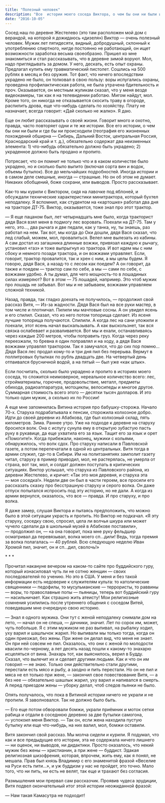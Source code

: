 ```yaml
---
title: "Полезный человек"
description: "Все  истории моего соседа Виктора, о чем бы они ни были и где бы ни происходили (география его жизненных похождений обширна —&nbsp;Сибирь, Дальний Восток, центральная Россия, Краснодарский край и т. д.),  обязательно содержат два неизменных элемента: 1) что-нибудь обязательно должно быть украдено; 2) украденное должно быть продано и  пропито."
date: "2016-10-05"
---
```


Сосед наш по деревне Жестелево (это там расположен мой дом с верандой, на которой я дожидаюсь «дизеля») Виктор —&nbsp;очень полезный человек. Мужик лет пятидесяти, видный, добродушный, склонный к употреблению спиртного, нигде постоянно не работающий, он ищет возможности заработка весьма своеобразно. Пришел ко мне знакомиться и стал рассказывать, что в деревне зимой воруют. Мол, надо приглядывать за домом. У него, дескать, есть опыт охраны. Предлагал купить ему травматический пистолет. Сошлись на 500 рублях в месяц и без оружия. Тот факт, что ничего впоследствии украдено не было, он толковал в свою пользу: воры испугались охраны, проведена профилактическая работа, не была утрачена бдительность и проч. Оказывается, он местным жуликам сказал, что у меня везде видеокамеры, так как я на телевидении работаю. Мигом найдут, мол. Кроме того, он никогда не отказывается скосить траву в огороде, распилить дрова, еще что-нибудь сделать по хозяйству. Плату не назначает, всегда говорит: «Дай сколько не жалко». Я&nbsp;даю.

Еще он любит рассказывать о своей жизни. Говорит много и охотно, правда, часто повторяет одни и те же истории. Все его истории, о чем бы они ни были и где бы ни происходили (география его жизненных похождений обширна —&nbsp;Сибирь, Дальний Восток, центральная Россия, Краснодарский край и т. д.), обязательно содержат два неизменных элемента: 1) что-нибудь обязательно должно быть украдено; 2) украденное должно быть продано и пропито.

Потрясает, что он помнит не только что и в каком количестве было украдено, но и сколько было выпито (включая сорта вин и водок, объемы бутылок). Все до мельчайших подробностей. Иногда истории и в самом деле смешные, иногда —&nbsp;страшные. Но он об этом не думает. Никаких обобщений, боже сохрани, или выводов. Просто рассказывает.

Как-то мы курили с Виктором, сидя на лавочке под яблоней, и обсуждали технические характеристики минитрактора, который бухтел неподалеку. Я вспомнил, как студентом на «картошке» работал два дня на тракторе ДТ-75. Виктор, оказывается, тоже знал про этот трактор.

—&nbsp;Я еще пацаном был, лет четырнадцать мне было, когда тракторист дядя Вася взял меня в подмогу лес воровать. Поехали на ДТ-75. Там у него, это…, два рычага и две педали, как у танка, ну, ты знаешь, раз работал на нем. Так вот, мы когда до Оки дошли, дядя Вася сказал, что лед слабый, можем, мол, провалиться. Велел мне вылезать из кабины. А сам достал из загашника длинные вожжи, привязал каждую к рычагу, установил «газ» и тоже выпрыгнул из трактора. И вот идем мы с ним сбоку и немного позади трактора, и он вожжами управляет. Если, говорит, трактор провалится, так и хрен с ним, а мы целы будем. Я говорю, дядя Вася, а назад-то с лесом как поедем? А он говорит, да также и поедем —&nbsp;трактор сам по себе, а мы —&nbsp;сами по себе, с вожжами удобно. А ты думал, для чего мощность-то в лошадиных силах измеряют? Вот в этом —&nbsp;75 лошадей, например. Это чтоб мужик про лошадь не забывал. Вот мы и не забываем, вожжами управляем сложной техникой.

Назад, правда, так гладко доехать не получилось, —&nbsp;продолжил свой рассказ Витя, —&nbsp;Из-за жадности. Дядя Вася был на все руки мастер, в том числе и плотничал. Пилили мы мачтовые сосны. А он увидел ясень и его спилил. Сказал, что из него потом топорища сделает. Из ясеня лучшие топорища получаются. Спилили. А когда лес на сани уложили и поехали, этот ясень начал выскальзывать. А как выскользнет, так вся связка ослабевает и разваливается. Вот мы и ехали, останавливаясь через каждые 200 метров, чтобы поправить груз. Когда через реку переезжали, то бревна я один поправлял и на ходу, а дядя Вася вожжами управлял трактором. Так я замучался, что до сих пор помню… Дядя Вася лес продал кому-то и три дня пил без перерыва. Вермут в поллитровых бутылках по рубль двадцать две. На четвертый день отпаивался брусничной водой, а на пятый —&nbsp;был уже «как штык».

Если посчитать, сколько было украдено и пропито в историях моего соседа, то сложится неимоверное, нереальное количество всего: лес, стройматериалы, горючее, продовольствие, металл, предметы обихода, радиоаппаратура, мотоциклы, велосипеды и многое другое. Суммарная стоимость всего этого —&nbsp;десятки тысяч долларов. И это только один мужик, а сколько их по России!


А еще мне запомнилась Витина история про бабушку-сторожа. Начало 70-х. Старуха подрабатывала к пенсии, сторожила колхозное добро. Идти до своей деревни из Абабкова, где был колхозный склад, пять километров. Зима. Раннее утро. Уже на подходе к деревне на старуху бросился волк. Она с испугу сунула ему в открытую зубастую пасть руку в рукавице, да еще ухватила его за язык. Тащит его за язык и орет «Помогите!». Когда прибежали, наконец, мужики с кольями, обнаружилось, что волк сдох. Про старуху написали в Павловской газете, а потом перепечатали в одной из центральных. Витя тогда в армии служил, где-то в Сибири. Им на политзанятиях замполит газету читал, старуху в пример приводил, мол, не растерялась, не умерла от страха, вот так, мол, и солдат должен поступать в критических ситуациях. Виктор услышал, что старуха из Павловского района, из деревни Жестелево, и кричит: «Так это моя деревня, и старуха эта —&nbsp;моя соседка!». Недели две он был в части героем, все просили его рассказать сказку про бесстрашную старуху и серого волка. Он даже отпуск попытался испросить под эту историю, но не дали. А когда из армии вернулся, оказалось, что все —&nbsp;правда. И про старуху, и про волка.

Я даже замер, слушая Виктора и пытаясь предположить, что можно было в этой ситуации украсть и пропить. Но Виктор не подкачал. «Я эту старуху, соседку свою, спросил, цела ли волчья шкура или может чучело сделали да в школьный музей в Абабкове поставили»,—&nbsp;продолжил он, —&nbsp;«а она говорит, пока мне руку фельдшер осматривал да перевязывал, волка моего сп…дили! Ведь, тогда премия за волка полагалась —&nbsp;40 рублей. Всю следующую неделю Иван Хромой пил, значит, он и сп…дил, сволочь!»


\*&nbsp;\*&nbsp;\*


Прочитал накануне вечером на каком-то сайте про буддийского гуру, который изнасиловал чуть ли не сотню женщин —&nbsp;своих последователей по учению. Но это в США. У меня и без такой информации есть недоверие к служителям культа: то католические священники —&nbsp;педофилы, то мусульманские —&nbsp;террористы, то раввины —&nbsp;воры, то православные попы —&nbsp;пьяницы, теперь вот буддийский гуру —&nbsp;насильничает. Как страшно жить атеисту! Мои религиозные сомнения усилились после утреннего общения с соседом Витей, поведавшим мне очередную свою историю.

—&nbsp;Знал я одного мужика. Они тут с женой неподалеку снимали дом на лето, —&nbsp;начал он не спеша, —&nbsp;дачники, значит. Лет по сорок им, может, чуть побольше. Я с этим мужиком не раз выпивал, на рыбалку ходил, уху варил и шашлычок жарил. Но выпивали мы только тогда, когда он один приезжал, без жены. При жене он делал вид, что меня не знает. Он при ней совсем не пил. Оказалось, что они с женой по молодости квасили по-черному, а лет десять назад пошли к какому-то знахарю исцеляться от вина. Знахарь тот, как выяснилось, верил в Будду. Сказал, что вылечит их и сделает другими людьми. Как и что он им говорил —&nbsp;не знаю. Только они действительно стали другими, перестали есть мясо и рыбу, а заодно и пить перестали. Но он не пил и мяса не ел только при жене, —&nbsp;закончил свое повествование Витя, —&nbsp;а без нее —&nbsp;обязательно шашлык жарил, уху варил и напивался в смерть. А перед приездом жены —&nbsp;уборку делал, чтоб следов пьянки не было.

Опять получалось, что пока в Витиной истории ничего не украли и не пропили. Я заволновался. Так не должно было быть.

—&nbsp;Его еще потом обворовали бомжи, украли приёмник и моток сетки рабица и отдали в соседнюю деревню за две бутылки самогона, —&nbsp;успокоил меня Виктор. —&nbsp;Так он, если жена находила пустую бутылку или еще что-нибудь, на них валил, мол, бомжи оставили.

Витя закончил свой рассказ. Мы молча сидели и курили. Я подумал, что как и все предыдущие его истории, эта не содержала ничего лишнего —&nbsp;ни оценок, ни выводов, ни дидактики. Просто оказалось, что некий мужик без жены —&nbsp;христианин, а при жене —&nbsp;буддист. Эдакая религиозная шизофрения, которая, впрочем, жить ему, как я понял, не мешала. Прав был князь Владимир с его знаменитой фразой «Веселие на Руси есть пити…», и уж буддизм у нас не пройдет, это точно. Мало того, что ни пить, ни есть не велят, так еще и трахают без согласия.

Размышления мои прервал сам рассказчик. Проявив чудеса эрудиции, Витя подвел окончательный итог этой истории неожиданной фразой:

—&nbsp;Нам такая Камасутра не подходит!